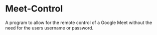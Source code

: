 # Meet-Control
A program to allow for the remote control of a Google Meet without the need for the users username or password.
